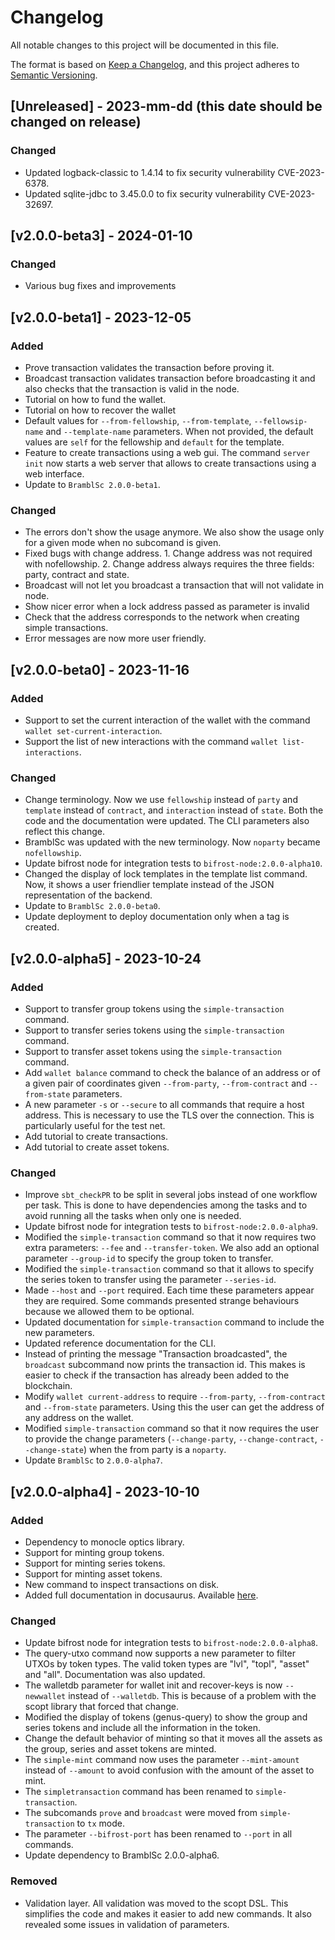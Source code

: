

# Changelog

All notable changes to this project will be documented in this file.

The format is based on [Keep a Changelog](https://keepachangelog.com/en/1.0.0/),
and this project adheres to [Semantic Versioning](https://semver.org/spec/v2.0.0.html).

## [Unreleased] - 2023-mm-dd (this date should be changed on release)

### Changed

- Updated logback-classic to 1.4.14 to fix security vulnerability CVE-2023-6378.
- Updated sqlite-jdbc to 3.45.0.0 to fix security vulnerability CVE-2023-32697.

## [v2.0.0-beta3] - 2024-01-10

### Changed

- Various bug fixes and improvements

## [v2.0.0-beta1] - 2023-12-05

### Added

- Prove transaction validates the transaction before proving it.
- Broadcast transaction validates transaction before broadcasting it and also
checks that the transaction is valid in the node. 
- Tutorial on how to fund the wallet.
- Tutorial on how to recover the wallet
- Default values for `--from-fellowship`, `--from-template`, `--fellowsip-name` 
and `--template-name` parameters. When not provided, the default values are
`self` for the fellowship and `default` for the template.
- Feature to create transactions using a web gui. The command `server init` now
starts a web server that allows to create transactions using a web interface.
- Update to `BramblSc 2.0.0-beta1`.

### Changed

- The errors don't show the usage anymore. We also show the usage only for
a given mode when no subcomand is given.
- Fixed bugs with change address. 1. Change address was not required with
nofellowship. 2. Change address always requires the three fields: party, contract
and state. 
- Broadcast will not let you broadcast a transaction that will not validate in
node.
- Show nicer error when a lock address passed as parameter is invalid
- Check that the address corresponds to the network when creating simple transactions.
- Error messages are now more user friendly.

## [v2.0.0-beta0] - 2023-11-16

### Added

- Support to set the current interaction of the wallet with the command
`wallet set-current-interaction`.
- Support the list of new interactions with the command `wallet list-interactions`.

### Changed

- Change terminology. Now we use `fellowship` instead of `party` and `template` instead of `contract`,
and `interaction` instead of `state`. Both the code and the documentation were updated.
The CLI parameters also reflect this change.
- BramblSc was updated with the new terminology. Now `noparty` became `nofellowship`.
- Update bifrost node for integration tests to `bifrost-node:2.0.0-alpha10`.
- Changed the display of lock templates in the template list command. Now, it
shows a user friendlier template instead of the JSON representation of the
backend.
- Update to `BramblSc 2.0.0-beta0`.
- Update deployment to deploy documentation only when a tag is created.

## [v2.0.0-alpha5] - 2023-10-24

### Added

- Support to transfer group tokens using the `simple-transaction` command.
- Support to transfer series tokens using the `simple-transaction` command.
- Support to transfer asset tokens using the `simple-transaction` command.
- Add `wallet balance` command to check the balance of an address or of a 
given pair of coordinates given `--from-party`, `--from-contract` and `--from-state` parameters. 
- A new parameter `-s` or `--secure` to all commands that require a host address.
This is necessary to use the TLS over the connection. This is particularly useful
for the test net.
- Add tutorial to create transactions.
- Add tutorial to create asset tokens.

### Changed

- Improve `sbt_checkPR` to be split in several jobs instead of one workflow per 
task. This is done to have dependencies among the tasks and to avoid running
all the tasks when only one is needed.
- Update bifrost node for integration tests to `bifrost-node:2.0.0-alpha9`.
- Modified the `simple-transaction` command so that it now requires two extra parameters: `--fee` and `--transfer-token`. We also add
an optional parameter `--group-id` to specify the group token to transfer.
- Modified the `simple-transaction` command so that it allows to specify the series token to transfer using the parameter `--series-id`.
- Made `--host` and `--port` required. Each time these parameters appear they are required. Some commands presented strange behaviours
because we allowed them to be optional.
- Updated documentation for `simple-transaction` command to include the new parameters.
- Updated reference documentation for the CLI.
- Instead of printing the message "Transaction broadcasted", the `broadcast` 
subcommand now prints the transaction id. This makes is easier to check
if the transaction has already been added to the blockchain. 
- Modify `wallet current-address` to require `--from-party`, `--from-contract` and `--from-state` parameters.
Using this the user can get the address of any address on the wallet.
- Modified `simple-transaction` command so that it now requires the user
to provide the change parameters (`--change-party`, `--change-contract`, `--change-state`)
when the from party is a `noparty`. 
- Update `BramblSc` to `2.0.0-alpha7`.

## [v2.0.0-alpha4] - 2023-10-10
### Added

- Dependency to monocle optics library.
- Support for minting group tokens.
- Support for minting series tokens.
- Support for minting asset tokens.
- New command to inspect transactions on disk.
- Added full documentation in docusaurus. Available [here](https://topl.github.io/brambl-cli).

### Changed

- Update bifrost node for integration tests to `bifrost-node:2.0.0-alpha8`.
- The query-utxo command now supports a new parameter to filter UTXOs by token
types. The valid token types are "lvl", "topl", "asset" and "all". Documentation
was also updated.
- The walletdb parameter for wallet init and recover-keys is now `--newwallet` 
instead of `--walletdb`.
This is because of a problem with the scopt library that forced that change.
- Modified the display of tokens (genus-query) to show the group and series 
tokens and include all the information in the token.
- Change the default behavior of minting so that it moves all the assets as
the group, series and asset tokens are minted.
- The `simple-mint` command now uses the parameter `--mint-amount` instead of
`--amount` to avoid confusion with the amount of the asset to mint.
- The `simpletransaction` command has been renamed to `simple-transaction`.
- The subcomands `prove` and `broadcast` were moved from `simple-transaction`
to `tx` mode.
- The parameter `--bifrost-port` has been renamed to `--port` in all commands. 
- Update dependency to BramblSc 2.0.0-alpha6.

### Removed

- Validation layer. All validation was moved to the scopt DSL. This simplifies
the code and makes it easier to add new commands. It also revealed some issues
in validation of parameters.